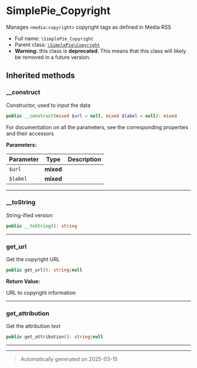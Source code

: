 
# SimplePie_Copyright

Manages `<media:copyright>` copyright tags as defined in Media RSS



* Full name: `\SimplePie_Copyright`
* Parent class: [`\SimplePie\Copyright`](./SimplePie/Copyright.md)
* **Warning:** this class is **deprecated**. This means that this class will likely be removed in a future version.






## Inherited methods


### __construct

Constructor, used to input the data

```php
public __construct(mixed $url = null, mixed $label = null): mixed
```

For documentation on all the parameters, see the corresponding
properties and their accessors






**Parameters:**

| Parameter | Type | Description |
|-----------|------|-------------|
| `$url` | **mixed** |  |
| `$label` | **mixed** |  |





***

### __toString

String-ified version

```php
public __toString(): string
```












***

### get_url

Get the copyright URL

```php
public get_url(): string|null
```









**Return Value:**

URL to copyright information




***

### get_attribution

Get the attribution text

```php
public get_attribution(): string|null
```












***


***
> Automatically generated on 2025-03-15
